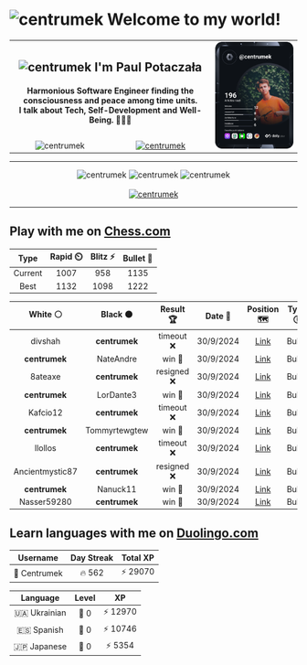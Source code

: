 <h1>
  <img
    src="https://emojis.slackmojis.com/emojis/images/1531849430/4246/blob-sunglasses.gif"
    width="30"
    alt="centrumek"
  />
  Welcome to my world!
</h1>

<table>
  <tbody>
    <tr>
      <td align="center" width="70%" colspan="2">
        <h2>
          <img
            src="https://raw.githubusercontent.com/MartinHeinz/MartinHeinz/master/wave.gif"
            width="30px"
            alt="centrumek"
          />
          I'm Paul Potaczała
        </h2>
        <h4>
          Harmonious Software Engineer finding the consciousness and peace among time units.
          <br/>
          I talk about Tech, Self-Development and Well-Being. 🌿🧘🚀
        </h4>
      </td>
      <td width="30%" rowspan="2">
        <a href="https://app.daily.dev/centrumek">
          <img
            src="./devcard.svg"
            alt="centrumek"
          />
        </a>
      </td>
    </tr>
    <tr align="center">
      <td>
        <img
          src="https://komarev.com/ghpvc/?username=centrumek&label=visitors&color=0e75b6&style=flat"
          alt="centrumek"
        >
      </td>
      <td>
        <a href="https://stackoverflow.com/users/14496012/centrumek">
          <img
            src="https://stackoverflow.com/users/flair/14496012.png?theme=dark"
            alt="centrumek"
          >
        </a>
      </td>
    </tr>
  </tbody>
</table>

---
<div align="center">
  <img 
    src="https://github-readme-stats.vercel.app/api?username=centrumek&show_icons=true&count_private=true&theme=dark&hide_border=true&hide=issues,contribs&bg_color=00000000"
    alt="centrumek"
  />
  <img
    src="https://github-readme-stats.vercel.app/api/top-langs/?username=centrumek&layout=compact&hide_border=true&theme=dark&bg_color=00000000&langs_count=6&exclude_repo=air-statistic-app"
    alt="centrumek"
  />
  <img 
    src="https://github-readme-streak-stats.herokuapp.com?user=centrumek&theme=dark&hide_border=true&background=FFFFFF00"
    alt="centrumek"
  />
  <br/>
  <br/>
  <a href="https://www.buymeacoffee.com/centrumek">
    <img
      src="https://cdn.buymeacoffee.com/buttons/v2/default-orange.png"
      height="50"
      width="210"
      alt="centrumek"
    />
  </a>
</div>

---

## Play with me on [Chess.com](https://www.chess.com/member/centrumek)

<div align="center">
<!--START_SECTION:chessStats-->
<!-- Automatically generated with https://github.com/Balastrong/chess-stats-action -->

| Type | Rapid ⏲️ | Blitz ⚡ | Bullet 🔫 |
|:---:|:---:|:---:|:---:|
| Current | 1007 | 958 | 1135 |
| Best | 1132 | 1098 | 1222 |

| White ⚪ | Black ⚫ | Result 🏆 | Date 📅 | Position 🗺️ | Type 🕕 |
|:---:|:---:|:---:|:---:|:---:|:---:|
| divshah | **centrumek** | timeout ❌ | 30/9/2024 | <a href="http://www.ee.unb.ca/cgi-bin/tervo/fen.pl?select=8/p7/8/2R4p/1n1P4/1P1kP3/P4QPP/6K1 b - -">Link</a> | Bullet |
| **centrumek** | NateAndre | win 🥇 | 30/9/2024 | <a href="http://www.ee.unb.ca/cgi-bin/tervo/fen.pl?select=5r2/1p2b2p/pB2k3/P1p5/1n1p4/5N2/6PP/3R2K1 b - -">Link</a> | Bullet |
| 8ateaxe | **centrumek** | resigned ❌ | 30/9/2024 | <a href="http://www.ee.unb.ca/cgi-bin/tervo/fen.pl?select=r1b4k/pp2R3/5Q2/3p4/3P4/8/PPP2PPP/R5K1 b - -">Link</a> | Bullet |
| **centrumek** | LorDante3 | win 🥇 | 30/9/2024 | <a href="http://www.ee.unb.ca/cgi-bin/tervo/fen.pl?select=1r4k1/5ppp/4p3/2N5/4P3/2K1nP2/4N1PP/7R b - -">Link</a> | Bullet |
| Kafcio12 | **centrumek** | timeout ❌ | 30/9/2024 | <a href="http://www.ee.unb.ca/cgi-bin/tervo/fen.pl?select=8/8/8/5pk1/pp6/P4PqP/1P6/1R3R1K b - -">Link</a> | Bullet |
| **centrumek** | Tommyrtewgtew | win 🥇 | 30/9/2024 | <a href="http://www.ee.unb.ca/cgi-bin/tervo/fen.pl?select=6k1/5p2/2Pp1b1p/p4Pp1/P1P3P1/1K6/4Q3/8 b - -">Link</a> | Bullet |
| llollos | **centrumek** | timeout ❌ | 30/9/2024 | <a href="http://www.ee.unb.ca/cgi-bin/tervo/fen.pl?select=8/8/8/1P3k2/8/8/1KP3R1/8 b - -">Link</a> | Bullet |
| Ancientmystic87 | **centrumek** | resigned ❌ | 30/9/2024 | <a href="http://www.ee.unb.ca/cgi-bin/tervo/fen.pl?select=1k5r/8/1Q6/2P1Pp1p/4bP2/P1B3PP/5K2/3R4 b - -">Link</a> | Bullet |
| **centrumek** | Nanuck11 | win 🥇 | 30/9/2024 | <a href="http://www.ee.unb.ca/cgi-bin/tervo/fen.pl?select=4r1k1/r2b1R1p/n3p3/4Q3/pp2P1P1/2P5/P6P/6K1 b - -">Link</a> | Bullet |
| Nasser59280 | **centrumek** | win 🥇 | 30/9/2024 | <a href="http://www.ee.unb.ca/cgi-bin/tervo/fen.pl?select=5r2/1p2R3/p1pR4/8/4Bk2/6pP/PPP4K/8 w - -">Link</a> | Bullet |

<!--END_SECTION:chessStats-->
</div>

## Learn languages with me on [Duolingo.com](https://www.duolingo.com/profile/Centrumek)

<div align="center">
<!--START_SECTION:duolingoStats-->
<!-- Automatically generated with https://github.com/centrumek/duolingo-readme-stats-->

| Username | Day Streak | Total XP |
|:---:|:---:|:---:|
| 👤 Centrumek | 🔥 562 | ⚡ 29070 |

| Language | Level | XP |
|:---:|:---:|:---:|
| 🇺🇦 Ukrainian | 👑 0 | ⚡ 12970 |
| 🇪🇸 Spanish | 👑 0 | ⚡ 10746 |
| 🇯🇵 Japanese | 👑 0 | ⚡ 5354 |

<!--END_SECTION:duolingoStats-->
</div>
<!--
**centrumek/centrumek** is a ✨ _special_ ✨ repository because its `README.md` (this file) appears on your GitHub profile.

Here are some ideas to get you started:

- 🔭 I’m currently working on ...
- 🌱 I’m currently learning ...
- 👯 I’m looking to collaborate on ...
- 🤔 I’m looking for help with ...
- 💬 Ask me about ...
- 📫 How to reach me: ...
- 😄 Pronouns: ...
- ⚡ Fun fact: ...
-->

